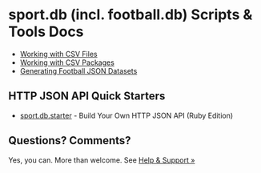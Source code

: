 
# sport.db (incl. football.db) Scripts & Tools Docs

- [Working with CSV Files](working-with-csv-files.md)
- [Working with CSV Packages](working-with-csv-packages.md)
- [Generating Football JSON Datasets](generating-json-datasets.md)



## HTTP JSON API Quick Starters

- [sport.db.starter](sport.db.starter) - Build Your Own HTTP JSON API (Ruby Edition)



## Questions? Comments?

Yes, you can. More than welcome.
See [Help & Support »](https://github.com/openfootball/help)
